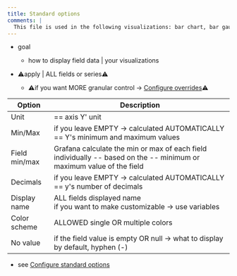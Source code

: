 ```yaml
---
title: Standard options
comments: |
  This file is used in the following visualizations: bar chart, bar gauge, candlestick, canvas, gauge, geomap, histogram, pie chart, stat, state timeline, status history, table, time series, trend
---
```


* goal
  * how to display field data | your visualizations

* ⚠️apply | ALL fields or series⚠️
  * ⚠️if you want MORE granular control -> [Configure overrides](https://grafana.com/docs/grafana/<GRAFANA_VERSION>/panels-visualizations/configure-overrides/)⚠️

| Option        | Description                                                                                                          |
| ------------- |----------------------------------------------------------------------------------------------------------------------|
| Unit          | == axis Y' unit                                                                                                      |
| Min/Max       | if you leave EMPTY -> calculated AUTOMATICALLY <br/> == Y's minimum and maximum values                               |
| Field min/max | Grafana calculate the min or max of each field individually -- based on the -- minimum or maximum value of the field |
| Decimals      | if you leave EMPTY -> calculated AUTOMATICALLY <br/> == y's number of decimals                                       |
| Display name  | ALL fields displayed name <br/> if you want to make customizable -> use variables                                    |
| Color scheme  | ALLOWED single OR multiple colors                                                                                    |
| No value      | if the field value is empty OR null -> what to display <br/> by default, hyphen (-)                                  |

* see [Configure standard options](https://grafana.com/docs/grafana/<GRAFANA_VERSION>/panels-visualizations/configure-standard-options/)
